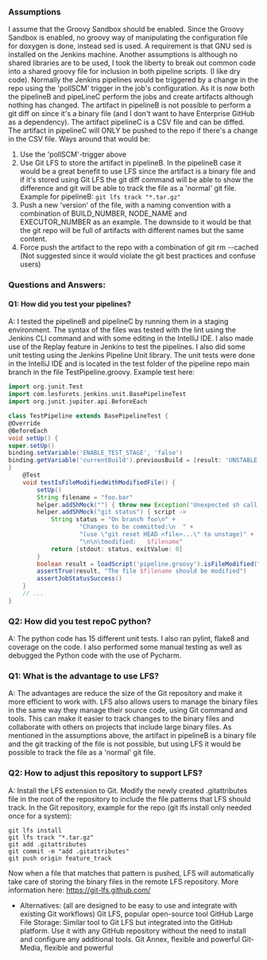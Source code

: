 ### Assumptions
I assume that the Groovy Sandbox should be enabled.
Since the Groovy Sandbox is enabled, no groovy way of manipulating
the configuration file for doxygen is done, instead sed is used.
A requirement is that GNU sed is installed on the Jenkins machine.
Another assumptions is although no shared libraries are to be used, I took
the liberty to break out common code into a shared groovy file for inclusion in both
pipeline scripts. (I like dry code).
Normally the Jenkins pipelines would be triggered by a change in the repo using
the 'pollSCM' trigger in the job's configuration.
As it is now both the pipelineB and pipeLineC perform the jobs and create artifacts
although nothing has changed. The artifact in pipelineB is not possible to perform
a git diff on since it's a binary file (and I don't want to have Enterprise GitHub as a dependency).
The artifact pipelineC is a CSV file and can be diffed. The artifact in pipelineC will ONLY be 
pushed to the repo if there's a change in the CSV file.
Ways around that would be:
1. Use the 'pollSCM'-trigger above
2. Use Git LFS to store the artifact in pipelineB. In the pipelineB case it would be a great benefit 
   to use LFS since the artifact is a binary file and if it's stored using Git LFS the git diff command 
   will be able to show the difference and git will be able to track the file as a 'normal' git file.
   Example for pipelineB:
   ```git lfs track "*.tar.gz"```
3. Push a new 'version' of the file, with a naming convention with a combination of BUILD_NUMBER,
   NODE_NAME and EXECUTOR_NUMBER as an example. The downside to it would be that the
   git repo will be full of artifacts with different names but the same content.
4. Force push the artifact to the repo with a combination of git rm --cached <filename>
   (Not suggested since it would violate the git best practices and confuse users)
   
   
### Questions and Answers:

#### Q1: How did you test your pipelines?

A: I tested the pipelineB and pipelineC by running them in a staging environment.
   The syntax of the files was tested with the lint using the Jenkins CLI command
   and with some editing in the IntelliJ IDE.
   I also made use of the Replay feature in Jenkins to test the pipelines.
   I also did some unit testing using the Jenkins Pipeline Unit library.
   The unit tests were done in the IntelliJ IDE and is located in the test folder of the pipeline repo main branch
   in the file TestPipeline.groovy.
   Example test here:

```groovy
import org.junit.Test
import com.lesfurets.jenkins.unit.BasePipelineTest
import org.junit.jupiter.api.BeforeEach

class TestPipeline extends BasePipelineTest {
@Override
@BeforeEach
void setUp() {
super.setUp()
binding.setVariable('ENABLE_TEST_STAGE', 'false')
binding.getVariable('currentBuild').previousBuild = [result: 'UNSTABLE']
}
    @Test
    void testIsFileModifiedWithModifiedFile() {
        setUp()
        String filename = "foo.bar"
        helper.addShMock("") { throw new Exception('Unexpected sh call') }
        helper.addShMock("git status") { script ->
            String status = "On branch foo\n" +
                    "Changes to be committed:\n  " +
                    "(use \"git reset HEAD <file>...\" to unstage)" +
                    "\n\n\tmodified:   $filename"
            return [stdout: status, exitValue: 0]
        }
        boolean result = loadScript('pipeline.groovy').isFileModified(filename)
        assertTrue(result, "The file $filename should be modified")
        assertJobStatusSuccess()
    }
    // ...
}
```

### Q2: How did you test repoC python?

A: The python code has 15 different unit tests. I also ran pylint, flake8  and coverage on the code. 
    I also performed some manual testing as well as debugged the Python code with the use of Pycharm.

### Q1: What is the advantage to use LFS?

A: The advantages are reduce the size of the Git repository and make it more efficient to work with.
    LFS also allows users to manage the binary files in the same way they manage
    their source code, using Git command and tools. This can make it easier to track changes
    to the binary files and collaborate with others on projects that include large binary files.
    As mentioned in the assumptions above, the artifact in pipelineB is a binary file and the git tracking
    of the file is not possible, but using LFS it would be possible to track the file as a 'normal' git file.
    
### Q2: How to adjust this repository to support LFS?

A: Install the LFS extension to Git.
    Modify the newly created .gitattributes file in the root of the repository to include
    the file patterns that LFS should track.
    In the Git repository, example for the repo (git lfs install only needed once for a system):
```console
git lfs install
git lfs track "*.tar.gz"
git add .gitattributes
git commit -m "add .gitattributes"
git push origin feature_track
```
Now when a file that matches that pattern is pushed, LFS will automatically take care of storing
the binary files in the remote LFS repository.
More information here: https://git-lfs.github.com/
     
- Alternatives: (all are designed to be easy to use and integrate with existing Git workflows)
  Git LFS, popular open-source tool
  GitHub Large File Storage: Similar tool to Git LFS but integrated into the GitHub platform. Use it
  with any GitHub repository without the need to install and configure any additional tools.
  Git Annex, flexible and powerful
  Git-Media, flexible and powerful
